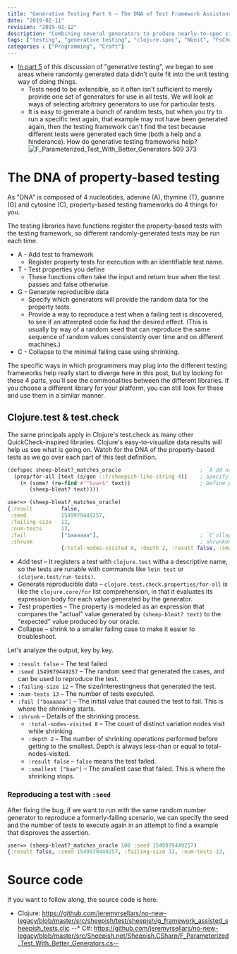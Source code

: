 ```yaml
---
title: "Generative Testing Part 6 – The DNA of Test Framework Assistance"
date: "2019-02-11"
revision: "2019-02-12"
description: "Combining several generators to produce nearly-to-spec strings to trick the system under test."
tags: ["testing", "generative testing", "clojure.spec", "NUnit", "FsCheck"]
categories : ["Programming", "Craft"]
---
```


* [In part 5]({{urls.base_path}}posts/2019-02-06-generative-testing-the-hard-way) of this discussion of "generative testing", we began to see areas where randomly generated data didn't quite fit into the unit testing way of doing things.
    * Tests need to be extensible, so it often isn't sufficient to merely provide one set of generators for use in all tests. We will look at ways of selecting arbitrary generators to use for particular tests.
    * It is easy to generate a bunch of random tests, but when you try to run a specific test again, that example may not have been generated again, then the testing framework can't find the test because different tests were generated each time (both a help and a hinderance).  How do generative testing frameworks help?<br>![F_Parameterized_Test_With_Better_Generators 509 373]({{urls.base_path}}assets/media/F_Parameterized_Test_With_Better_Generators.PNG)

# The DNA of property-based testing

As "DNA" is composed of 4 nucleotides, adenine (A), thymine (T), guanine (G) and cytosine (C), property-based testing frameworks do 4 things for you.

The testing libraries have functions register the property-based tests with the testing framework, so different randomly-generated tests may be run each time.

* A - Add test to framework
    * Register property tests for execution with an identifiable test name.
* T - Test properties you define
    * These functions often take the input and return true when the test passes and false otherwise.
* G - Generate reproducible data
    * Specify which generators will provide the random data for the property tests.
    * Provide a way to reproduce a test when a failing test is discovered, to see if an attempted code fix had the desired effect.  (This is usually by way of a random seed that can reproduce the same sequence of random values consistently over time and on different machines.)
* C - Collapse to the minimal failing case using shrinking.

The specific ways in which programmers may plug into the different testing frameworks help really start to diverge here in this post, but by looking for these 4 parts, you'll see the commonalities between the different libraries.  If you choose a different library for your platform, you can still look for these and use them in a similar manner.

## Clojure.test & test.check

The same principals apply in Clojure's test.check as many other QuickCheck-inspired libraries.  Clojure's easy-to-visualize data results will help us see what is going on.  Watch for the DNA of the property-based tests as we go over each part of this test definition.

```clojure
(defspec sheep-bleat?_matches_oracle                         ; `A`dd named test                         
  (prop/for-all [text (s/gen ::f/sheepish-like-string 4)]    ; Specify `G`enerator(s)
    (= (some? (re-find #"^baa+$" text))                      ; Define property to `T`est
       (sheep-bleat? text))))

user=> (sheep-bleat?_matches_oracle)
{:result         false,
 :seed           1549979449257,
 :failing-size   12,
 :num-tests      13,
 :fail           ["baaaaaa"],                                ; `C`ollapsed from "baaaaaa" to
 :shrunk                                                     ; shrunken test: "baa"
                 {:total-nodes-visited 8, :depth 2, :result false, :smallest ["baa"]}}
```

* *A*dd test – It registers a test with `clojure.test` witha a descriptive name, so the tests are runable with commands like `lein test` or `(clojure.test/run-tests)`.
* *G*enerate reproducible data – `clojure.test.check.properties/for-all` is like the `clojure.core/for` list comprehension, in that it evaluates its expression body for each value generated by the generator.
* *T*est properties – The property is modeled as an expression that compares the "actual" value generated by `(sheep-bleat? text)` to the "expected" value produced by our oracle.
* *C*ollapse – shrink to a smaller failing case to make it easier to troubleshoot.

Let's analyze the output, key by key.

* `:result false` – The test failed
* `:seed 1549979449257` – The random seed that generated the cases, and can be used to reproduce the test.
* `:failing-size 12` – The size/interestingness that generated the test.
* `:num-tests 13` – The number of tests executed.
* `:fail ["baaaaaa"]` – The initial value that caused the test to fail. This is where the shrinking starts.
* `:shrunk`  – Details of the shrinking process.
    * `:total-nodes-visited 8` – The count of distinct variation nodes visit while shrinking.
    * `:depth 2` – The number of shrinking operations performed before getting to the smallest.  Depth is always less-than or equal to total-nodes-visited.
    * `:result false` – `false` means the test failed.
    * `:smallest ["baa"]` – The smallest case that failed.  This is where the shrinking stops.

### Reproducing a test with `:seed`

After fixing the bug, if we want to run with the same random number generator to reproduce a formerly-failing scenario, we can specify the seed and the number of tests to execute again in an attempt to find a example that disproves the assertion.

```clojure
user=> (sheep-bleat?_matches_oracle 100 :seed 1549979449257)
{:result false, :seed 1549979449257, :failing-size 12, :num-tests 13, :fail ["baaaaaa"], :shrunk {:total-nodes-visited 8, :depth 2, :result false, :smallest ["baa"]}}
```

# Source code

If you want to follow along, the source code is here:

* Clojure: https://github.com/jeremyrsellars/no-new-legacy/blob/master/src/sheepish/test/sheepish/g_framework_assisted_sheepish_tests.cljc
--* C#: https://github.com/jeremyrsellars/no-new-legacy/blob/master/src/Sheepish.net/Sheepish.CSharp/F_Parameterized_Test_With_Better_Generators.cs--

